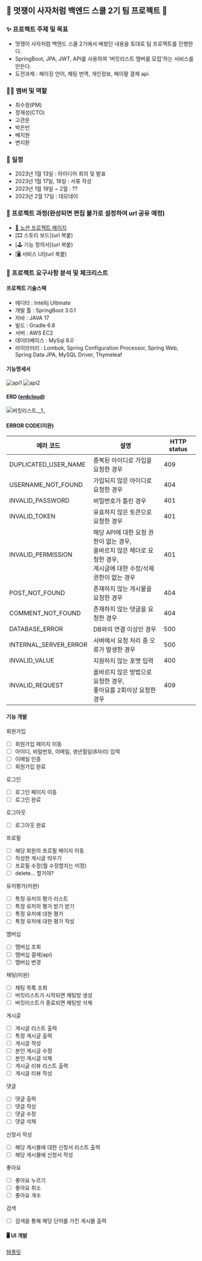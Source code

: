 ## 🦁 멋쟁이 사자처럼 백엔드 스쿨 2기 팀 프로젝트 🦁


### ✨ 프로젝트 주제 및 목표
- 멋쟁이 사자처럼 백엔드 스쿨 2기에서 배웠던 내용을 토대로 팀 프로젝트를 진행한다.
- SpringBoot, JPA, JWT, API를 사용하여 '버킷리스트 멤버를 모집'하는 서비스를 만든다.
- 도전과제 : 페이징 언어, 채팅 번역, 개인정보, 페이팔 결제 api

### 🙋‍♀️ 멤버 및 역할
- 최수정(PM)
- 정재성(CTO)
- 고관운
- 박은빈
- 배지원
- 변지환

### 📅 일정
- 2023년 1월 13일 : 아이디어 회의 및 발표
- 2023년 1월 17일, 18일 : 서류 작성
- 2023년 1월 19일 ~ 2월 : ??
- 2023년 2월 17일 : 데모데이

### 🎯 프로젝트 과정(완성되면 편집 불가로 설정하여 url 공유 예정)

- [📄 노션 프로젝트 페이지](https://ringed-suggestion-46f.notion.site/56e1241b82724ce18640168d351920bb)
- [🎞 스토리 보드](url 복붙)
- [🕹 기능 정의서](url 복붙)
- [🖥 서비스 UI](url 복붙)

### 🔖 프로젝트 요구사항 분석 및 체크리스트

#### 프로젝트 기술스택
- 에디터 : Intellij Ultimate
- 개발 툴 : SpringBoot 3.0.1
- 자바 : JAVA 17
- 빌드 : Gradle 6.8
- 서버 : AWS EC2
- 데이터베이스 : MySql 8.0
- 라이브러리 : Lombok, Spring Configuration Processor, Spring Web, Spring Data JPA, MySQL Driver, Thymeleaf

#### 기능명세서

![api1](/uploads/1d99611370959d2fc529d22cf005d218/api1.jpg)
![api2](/uploads/853c95e256d8adf587904e8235aad901/api2.jpg)

#### ERD ([erdcloud](https://www.erdcloud.com/d/Y9ZeR96ohN2erCebh))

![버킷리스트__1_](/uploads/deec3b0f8904a217f09540dbd80e86a6/버킷리스트__1_.png)

#### ERROR CODE(미완)
| 에러 코드 | 설명                                                                           | HTTP status |
| --- |------------------------------------------------------------------------------|-------------|
| DUPLICATED_USER_NAME | 중복된 아이디로 가입을 요청한 경우                                                          | 409         |
| USERNAME_NOT_FOUND | 가입되지 않은 아이디로 요청한 경우                                                          | 404         |
| INVALID_PASSWORD | 비밀번호가 틀린 경우                                                                  | 401         |
| INVALID_TOKEN | 유효하지 않은 토큰으로 요청한 경우                                                          | 401         |
| INVALID_PERMISSION | 해당 API에 대한 요청 권한이 없는 경우,<br> 올바르지 않은 헤더로 요청한 경우,<br> 게시글에 대한 수정/삭제 권한이 없는 경우 | 401         |
| POST_NOT_FOUND | 존재하지 않는 게시물을 요청한 경우                                                          | 404         |
| COMMENT_NOT_FOUND | 존재하지 않는 댓글을 요청한 경우                                                           | 404         |
| DATABASE_ERROR | DB와의 연결 이상인 경우                                                               | 500         |
| INTERNAL_SERVER_ERROR | 서버에서 요청 처리 중 오류가 발생한 경우                                                      | 500         |
| INVALID_VALUE | 지원하지 않는 포맷 입력                                                                | 400         |
| INVALID_REQUEST | 올바르지 않은 방법으로 요청한 경우, <br>좋아요를 2회이상 요청한 경우 | 409         |

#### 기능 개발
회원가입
- [ ] 회원가입 페이지 이동
- [ ] 아이디, 비밀번호, 이메일, 생년월일(8자리) 입력
- [ ] 이메일 인증
- [ ] 회원가입 완료

로그인
- [ ] 로그인 페이지 이동
- [ ] 로그인 완료

로그아웃
- [ ] 로그아웃 완료

프로필
- [ ] 해당 회원의 프로필 페이지 이동
- [ ] 작성한 게시글 띄우기
- [ ] 프로필 수정(뭘 수정할지는 미정)
- [ ] delete... 할거야?

유저평가(미완)
- [ ] 특정 유저의 평가 리스트
- [ ] 특정 유저의 평가 받기 받기
- [ ] 특정 유저에 대한 평가
- [ ] 특정 유저에 대한 평가 작성

멤버십
- [ ] 멤버십 조회
- [ ] 멤버십 결제(api)
- [ ] 멤버십 변경

채팅(미완)
- [ ] 채팅 목록 조회
- [ ] 버킷리스트가 시작되면 채팅방 생성
- [ ] 버킷리스트가 종료되면 채팅방 삭제

게시글
- [ ] 게시글 리스트 출력
- [ ] 특정 게시글 출력
- [ ] 게시글 작성
- [ ] 본인 게시글 수정
- [ ] 본인 게시글 삭제
- [ ] 게시글 리뷰 리스트 출력
- [ ] 게시글 리뷰 작성

댓글
- [ ] 댓글 출력
- [ ] 댓글 작성
- [ ] 댓글 수정
- [ ] 댓글 삭제

신청서 작성
- [ ] 해당 게시물에 대한 신청서 리스트 출력
- [ ] 해당 게시물에 신청서 작성

좋아요
- [ ] 좋아요 누르기
- [ ] 좋아요 취소
- [ ] 좋아요 개수

검색
- [ ] 검색을 통해 해당 단어를 가진 게시물 출력

#### 🖥 UI 개발
[템플릿](https://themes.iamabdus.com/star/2.2/index.html)


